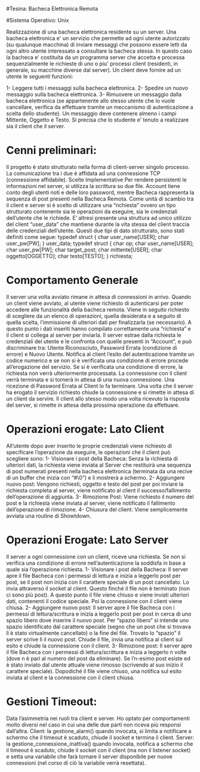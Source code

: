 #Tesina:
Bacheca Elettronica Remota

#Sistema Operativo:
Unix

Realizzazione di una bacheca elettronica residente su un server. Una
bacheca elettronica e' un servizio che permette ad ogni utente autorizzato
(su qualunque macchina) di inviare messaggi che possono essere letti da
ogni altro utente interessato a consultare la bacheca stessa. In questo
caso la bacheca e' costituita da un programma server che accetta e
processa sequenzialmente le richieste di uno o piu' processi client
(residenti, in generale, su macchine diverse dal server). Un client deve
fornire ad un utente le seguenti funzioni:

1- Leggere tutti i messaggi sulla bacheca elettronica.
2- Spedire un nuovo messaggio sulla bacheca elettronica.
3- Rimuovere un messaggio dalla bacheca elettronica (se appartenente
allo stesso utente che lo vuole cancellare, verifica da effettuare tramite un meccanismo di autenticazione a
scelta dello studente).
Un messaggio deve contenere almeno i campi Mittente, Oggetto e Testo. Si
precisa che lo studente e' tenuto a realizzare sia il client che il
server.



# Cenni preliminari:
Il progetto è stato strutturato nella forma di client-server singolo processo.
La comunicazione tra i due è affidata ad una connessione TCP (connessione affidabile).
Scelte Implementative
Per rendere persistenti le informazioni nel server, si utilizza la scrittura su due file. Account tiene conto degli utenti noti e delle loro password, mentre Bacheca rappresenta la sequenza di post presenti nella Bacheca Remota.
Come unità di scambio tra il client e server si è scelto di utilizzare una “richiesta” ovvero un tipo strutturato contenente sia le operazioni da eseguire, sia le credenziali dell’utente che le richiede. E’ altresi presente una struttura ad unico utilizzo del client “user_data” che mantiene durante la vita stessa del client traccia delle credenziali dell’utente.
Questi due tipi di dato strutturato, sono stati definiti come segue:
typedef struct {
	char user_name[USER];
	char user_pw[PW];
	} user_data;
typedef struct {
	char op;
	char user_name[USER];
	char user_pw[PW];
	char target_post;
	char mittente[USER];
	char oggetto[OGGETTO];
	char testo[TESTO];
	} richiesta;

# Comportamento Generale
Il server una volta avviato rimane in attesa di connessioni in arrivo.
Quando un client viene avviato, al utente viene richiesto di autenticarsi per poter accedere alle funzionalità della bacheca remota.
Viene in seguito richiesto di scegliere da un elenco di operazioni, quella desiderata e a seguito di quella scelta, l’immissione di ulteriori dati per finalizzarla (se necessario).
A questo punto i dati inseriti hanno compilato correttamente una “richiesta” e il client si collega al server per inviarla.
Il server estrae dalla richiesta le credenziali del utente e le confronta con quelle presenti in “Account”, e può discriminare tra: Utente Riconosciuto, Password Errata (condizione di errore) e Nuovo Utente.
Notifica al client l’esito del autenticazione tramite un codice numerico e se non si è verificata una condizione di errore procede all’erogazione del servizio.
Se si è verificata una condizione di errore, la richiesta non verrà ulteriormente processata. La connessione con il client verrà terminata e si tornerà in attesa di una nuova connessione. Una ricezione di Password Errata al Client lo fa terminare.
Una volta che il server ha erogato il servizio richiesto chiude la connessione e si rimette in attesa di un client da servire.
Il client allo stesso modo una volta ricevuto la risposta del server, si rimette in attesa della prossima operazione da effettuare.

# Operazioni erogate: Lato Client
All’utente dopo aver inserito le proprie credenziali viene richiesto di specificare l’operazione da eseguire, le operazioni che il client può scegliere sono:
1- Visionare i post della Bacheca: Senza la richiesta di ulteriori dati, la richiesta viene inviata al Server che restituirà una sequenza di post numerati presenti nella bacheca elettronica (terminata da una recive di un buffer che inizia con “#\0”) e li mostrerà a schermo.
2- Aggiungere nuovo post: Vengono richiesti, oggetto e testo del post per poi inviare la richiesta completa al server, viene notificato al client il successo/fallimento dell’operazione di aggiunta.
3- Rimozione Post: Viene richiesto il numero del post e la richiesta viene inviata al server, viene notificato il fallimento dell’operazione di rimozione.
4- Chiusura del client: Viene semplicemente avviata una routine di Showtdown.

# Operazioni Erogate: Lato Server
Il server a ogni connessione con un client, riceve una richiesta. Se non si verifica una condizione di errore nell’autenticazione la soddisfa in base a quale sia l’operazione richiesta.
1-	Visionare i post della Bacheca: Il server apre il file Bacheca con i permessi di lettura e inizia a leggerlo post per post, se il post non inizia con il carattere speciale di un post cancellato. Lo invia attraverso il socket al client. Questo finché il file non è terminato (non ci sono più post). A questo punto il file viene chiuso e viene inviati ulteriori dati, contenenti il codice speciale. Poi la connessione con il client viene chiusa.
2-	Aggiungere nuovo post: Il server apre il file Bacheca con i permessi di lettura/scrittura e inizia a leggerlo post per post in cerca di uno spazio libero dove inserire il nuovo post. Per “spazio libero” si intende uno spazio identificato dal carattere speciale (segno che un post che si trovava lì è stato virtualmente cancellato) o la fine del file. Trovato lo “spazio” il server scrive lì il nuovo post. Chiude il file, invia una notifica al client sul esito e chiude la connessione con il client.
3-	Rimozione post: Il server apre il file Bacheca con i permessi di lettura/scrittura e inizia a leggerlo n volte (dove n è pari al numero del post da eliminare). Se l’n-esimo post esiste ed è stato inviato dal utente attuale viene rimosso (scrivendo al suo inizio il carattere speciale). Dopodiché il file viene chiuso, una notifica sul esito inviata al client e la connessione con il client chiusa.

# Gestioni Timeout:
Data l’asimmetria nei ruoli tra client e server. Ho optato per comportamenti molto diversi nel caso in cui una delle due parti non riceva più responsi dall’altra.
Client: la gestione_alarm() quando invocata, si limita a notificare a schermo che il timeout è scaduto, chiude il socket e termina il client.
Server: la gestione_connessione_inattiva() quando invocata, notifica a schermo che il timeout è scaduto, chiude il socket con il client (ma non il listener socket) e setta una variabile che farà tornare il server disponibile per nuove connessioni (nel corso di ciò la variabile verrà resettata). 
